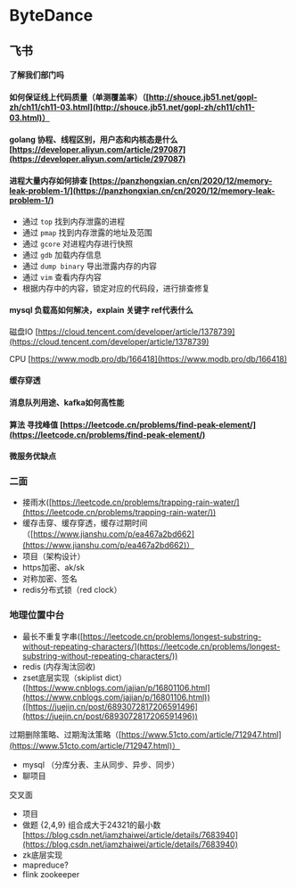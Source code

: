 # ByteDance

## 飞书

#### 了解我们部门吗

#### 如何保证线上代码质量（单测覆盖率）（[http://shouce.jb51.net/gopl-zh/ch11/ch11-03.html](http://shouce.jb51.net/gopl-zh/ch11/ch11-03.html)）

#### golang 协程、线程区别，用户态和内核态是什么[https://developer.aliyun.com/article/297087](https://developer.aliyun.com/article/297087)

#### 进程大量内存如何排查 [https://panzhongxian.cn/cn/2020/12/memory-leak-problem-1/](https://panzhongxian.cn/cn/2020/12/memory-leak-problem-1/)

* 通过 `top` 找到内存泄露的进程
* 通过 `pmap` 找到内存泄露的地址及范围
* 通过 `gcore` 对进程内存进行快照
* 通过 `gdb` 加载内存信息
* 通过 `dump binary` 导出泄露内存的内容
* 通过 `vim` 查看内存内容
* 根据内存中的内容，锁定对应的代码段，进行排查修复

#### mysql 负载高如何解决，explain 关键字 ref代表什么

磁盘IO [https://cloud.tencent.com/developer/article/1378739](https://cloud.tencent.com/developer/article/1378739)

CPU [https://www.modb.pro/db/166418](https://www.modb.pro/db/166418)

#### 缓存穿透

#### 消息队列用途、kafka如何高性能

#### 算法 寻找峰值 [https://leetcode.cn/problems/find-peak-element/](https://leetcode.cn/problems/find-peak-element/)

#### 微服务优缺点



### 二面

* 接雨水([https://leetcode.cn/problems/trapping-rain-water/](https://leetcode.cn/problems/trapping-rain-water/))
* 缓存击穿、缓存穿透，缓存过期时间（[https://www.jianshu.com/p/ea467a2bd662](https://www.jianshu.com/p/ea467a2bd662)）
* 项目（架构设计）
* https加密、ak/sk
* 对称加密、签名
* redis分布式锁（red clock）

### 地理位置中台

* 最长不重复字串([https://leetcode.cn/problems/longest-substring-without-repeating-characters/](https://leetcode.cn/problems/longest-substring-without-repeating-characters/))
* redis (内存淘汰回收)
* zset底层实现（skiplist dict）([https://www.cnblogs.com/jajian/p/16801106.html](https://www.cnblogs.com/jajian/p/16801106.html))([https://juejin.cn/post/6893072817206591496](https://juejin.cn/post/6893072817206591496))

&#x20;    过期删除策略、过期淘汰策略（[https://www.51cto.com/article/712947.html](https://www.51cto.com/article/712947.html)）

* mysql （分库分表、主从同步、异步、同步）
* 聊项目

交叉面

* 项目
* 做题 {2,4,9} 组合成大于24321的最小数[https://blog.csdn.net/iamzhaiwei/article/details/7683940](https://blog.csdn.net/iamzhaiwei/article/details/7683940)
* zk底层实现
* mapreduce?
* flink zookeeper

